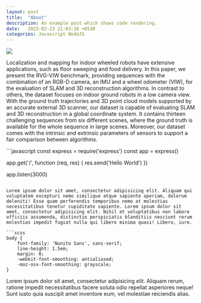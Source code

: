 ```yaml
---
layout: post
title:  "About"
description: An example post which shows code rendering.
date:   2023-02-23 21:03:36 +0530
categories: Javascript NodeJS
---
```

<img src="{{ site.baseurl }}/assets/textures/red.jpg">
<p>
Localization and mapping for indoor wheeled robots have extensive applications, such as floor sweeping
and food delivery. In this paper, we present the RVG-VIW benchmark, providing sequences with the combination of an
RGB-D camera, an IMU and a wheel odometer (VIW), for the evaluation of SLAM and 3D reconstruction algorithms.
In contrast to others, the dataset focuses on indoor ground robots in a low camera view. With the ground truth trajectories
and 3D point cloud models supported by an accurate external 3D scanner, our dataset is capable of evaluating SLAM and
3D reconstruction in a global coordinate system. It contains thirteen challenging sequences from six different scenes, where
the ground truth is available for the whole sequence in large scenes. Moreover, our dataset comes with the intrinsic and
extrinsic parameters of sensors to support a fair comparison between algorithms.
</p>
```javascript
const express = require('express')
const app = express()
 
app.get('/', function (req, res) {
  res.send('Hello World')
})
 
app.listen(3000)
```

Lorem ipsum dolor sit amet, consectetur adipisicing elit. Aliquam qui voluptatem excepturi nemo similique atque sapiente aperiam, dolorum deleniti! Esse quam perferendis temporibus nemo at molestias necessitatibus tenetur cupiditate sapiente. Lorem ipsum dolor sit amet, consectetur adipisicing elit. Nihil et voluptatibus non labore officiis assumenda, distinctio perspiciatis blanditiis nesciunt rerum molestias impedit fugiat nulla qui libero minima quasi! Libero, iure.

```scss
body {
	font-family: 'Nunito Sans', sans-serif;
	line-height: 1.5em;
	margin: 0;
	-webkit-font-smoothing: antialiased;
	-moz-osx-font-smoothing: grayscale;
}
```
Lorem ipsum dolor sit amet, consectetur adipisicing elit. Aliquam rerum, ratione impedit necessitatibus facere soluta odio repellat asperiores neque! Sunt iusto quia suscipit amet inventore eum, vel molestiae reiciendis alias.